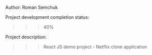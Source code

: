 Author: Roman Semchuk

Project development completion status:
>>> 40%

Project description:
>>> React JS demo project - Netflix clone application
